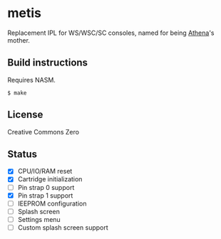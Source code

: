 # metis

Replacement IPL for WS/WSC/SC consoles, named for being [Athena](https://github.com/OpenWitch/AthenaOS)'s mother.

## Build instructions

Requires NASM.

    $ make

## License

Creative Commons Zero

## Status

- [x] CPU/IO/RAM reset
- [x] Cartridge initialization
- [ ] Pin strap 0 support
- [x] Pin strap 1 support
- [ ] IEEPROM configuration
- [ ] Splash screen
- [ ] Settings menu
- [ ] Custom splash screen support
